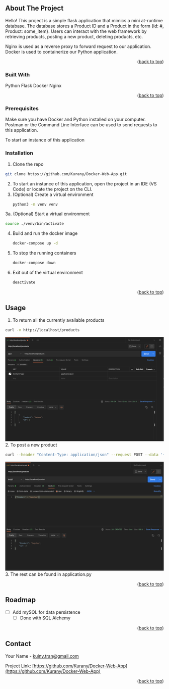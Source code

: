 <!-- ABOUT THE PROJECT -->
## About The Project

Hello!
This project is a simple flask application that mimics a mini at-runtime database. The database stores a Product ID and a Product in the form {id: #, Product: some_item}. Users can interact with the web framework by retrieving products, posting a new product, deleting products, etc. 

Nginx is used as a reverse proxy to forward request to our application. Docker is used to containerize our Python application.

<p align="right">(<a href="#top">back to top</a>)</p>

### Built With

Python
Flask
Docker
Nginx

<p align="right">(<a href="#top">back to top</a>)</p>

### Prerequisites

Make sure you have Docker and Python installed on your computer. Postman or the Command Line Interface can be used to send requests to this application.

To start an instance of this application

### Installation

1.  Clone the repo
   ```sh
   git clone https://github.com/Kurany/Docker-Web-App.git
   ```
2. To start an instance of this application, open the project in an IDE (VS Code) or locate the project on the CLI.
3. (Optional) Create a virtual environment
   ```sh
   python3 -m venv venv
   ```
3a. (Optional) Start a virtual environment
   ```sh
   source ./venv/bin/activate
   ```
4. Build and run the docker image
   ```sh
   docker-compose up -d
   ```
5. To stop the running containers
   ```sh
   docker-compose down
   ```
6. Exit out of the virtual environment
   ```sh
   deactivate
   ```

<p align="right">(<a href="#top">back to top</a>)</p>

<!-- USAGE EXAMPLES -->
## Usage

1.  To return all the currently available products
   ```sh
   curl -v http://localhost/products
   ```
   ![Get Screen Shot][get-screenshot]
2. To post a new product
   ```sh
   curl --header "Content-Type: application/json" --request POST --data '{"Product": "some product"}' -v http://localhost/product
   ```
   ![Post Screen Shot][post-screenshot]
3. The rest can be found in application.py

<p align="right">(<a href="#top">back to top</a>)</p>

<!-- ROADMAP -->
## Roadmap

- [ ] Add mySQL for data persistence
    - [ ] Done with SQL Alchemy

<p align="right">(<a href="#top">back to top</a>)</p>

<!-- CONTACT -->
## Contact

Your Name - kuiny.tran@gmail.com

Project Link: [https://github.com/Kurany/Docker-Web-App](https://github.com/Kurany/Docker-Web-App)

<p align="right">(<a href="#top">back to top</a>)</p>

<!-- MARKDOWN LINKS & IMAGES -->
<!-- https://www.markdownguide.org/basic-syntax/#reference-style-links -->
[contributors-shield]: https://img.shields.io/github/contributors/Kurany/Docker-Web-App.svg?style=for-the-badge
[contributors-url]: https://github.com/Kurany/Docker-Web-App/graphs/contributors
[forks-shield]: https://img.shields.io/github/forks/Kurany/Docker-Web-AppebApp.svg?style=for-the-badge
[forks-url]: https://github.com/Kurany/Docker-Web-App/network/members
[stars-shield]: https://img.shields.io/github/stars/Kurany/Docker-Web-App.svg?style=for-the-badge
[stars-url]: https://github.com/Kurany/Docker-Web-App/stargazers
[issues-shield]: https://img.shields.io/github/issues/Kurany/Docker-Web-App.svg?style=for-the-badge
[issues-url]: https://github.com/Kurany/Docker-Web-App/issues
[license-shield]: https://img.shields.io/github/license/Kurany/Docker-Web-App.svg?style=for-the-badge
[license-url]: https://github.com/Kurany/Docker-Web-App/blob/master/LICENSE.txt
[linkedin-shield]: https://img.shields.io/badge/-LinkedIn-black.svg?style=for-the-badge&logo=linkedin&colorB=555
[linkedin-url]: https://www.linkedin.com/in/kiettran1
[get-screenshot]: images/get.png
[post-screenshot]: images/post.png